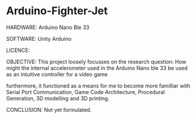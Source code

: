 # Arduino-Fighter-Jet

HARDWARE:
Arduino Nano Ble 33

SOFTWARE:
Unity
Arduino

LICENCE:
 
OBJECTIVE:
This project loosely focusses on the research question: 
How might the internal accelerometer used in the Arduino Nano ble 33 be used as an intuitive controller for a video game

furthermore, it functioned as a means for me to become more familliar with 
Serial Port Communication, 
Game Code Architecture, 
Procedural Generation,
3D modelling and
3D printing.

CONCLUSION:
Not yet formulated.
